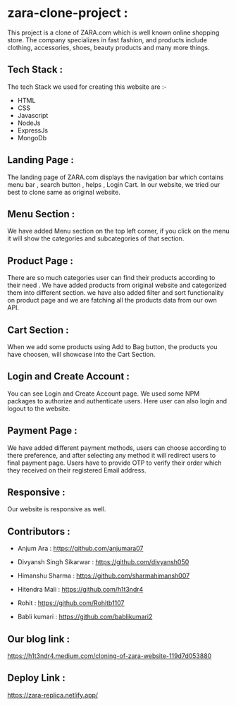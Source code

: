 # zara-clone-project :

This project is a clone of ZARA.com which is well known online shopping store. The company specializes in fast fashion, and products include clothing, accessories, shoes, beauty products and many more things.

## Tech Stack :

The tech Stack we used for creating this website are :-

- HTML 
- CSS
- Javascript
- NodeJs
- ExpressJs
- MongoDb


## Landing Page :
The landing page of ZARA.com displays the navigation bar which contains menu bar , search button , helps , Login Cart.
In our website, we tried our best to clone same as original website.

## Menu Section :
We have added Menu section on the top left corner, if you click on the menu it will show the categories and subcategories of that section.

## Product Page :
There are so much categories user can find their products according to their need . We have added products from original website and categorized them into different section.
we have also added filter and sort functionality on product page and we are fatching all the products data from our own API.


## Cart Section :
When we add some products using Add to Bag button, the products you have choosen, will showcase into the Cart Section.


## Login and Create Account : 
You can see Login and Create Account page. We used some NPM packages to authorize and authenticate users. Here user can also login and logout to the website.


## Payment Page :
We have added different payment methods, users can choose according to there preference, and after selecting any method it will redirect users to final payment page.
Users have to provide OTP to verify their order which they received on their registered Email address.



## Responsive :
Our website is responsive as well.

## Contributors :

- Anjum Ara : https://github.com/anjumara07

- Divyansh Singh Sikarwar : https://github.com/divyansh050

- Himanshu Sharma : https://github.com/sharmahimansh007

- Hitendra Mali : https://github.com/h1t3ndr4

- Rohit : https://github.com/Rohitb1107

- Babli kumari : https://github.com/bablikumari2


## Our blog link :
https://h1t3ndr4.medium.com/cloning-of-zara-website-119d7d053880

## Deploy Link :
https://zara-replica.netlify.app/
